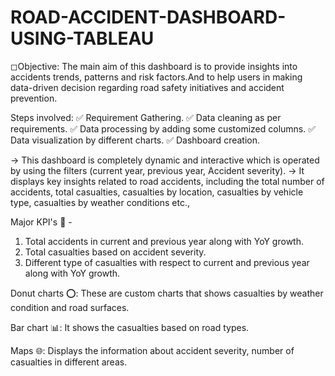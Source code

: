 # ROAD-ACCIDENT-DASHBOARD-USING-TABLEAU

◻Objective:
            The main aim of this dashboard is to provide insights into accidents trends, patterns and risk 
factors.And to help users in making data-driven decision regarding road safety initiatives and accident prevention.

Steps involved:
✅ Requirement Gathering.
✅ Data cleaning as per requirements.
✅ Data processing by adding some customized columns.
✅ Data visualization by different charts.
✅ Dashboard creation.

-> This dashboard is completely dynamic and interactive which is operated by using the filters (current year, previous year, Accident severity).
-> It displays key insights related to road accidents, including the total number of accidents,
total casualties, casualties by location, casualties by vehicle type, casualties by weather conditions etc.,

Major KPI's 🚀 -
1. Total accidents in current and previous year along with YoY growth.
2. Total casualties based on accident severity.
3. Different type of casualties with respect to current and previous year along with YoY growth.

Donut charts ⭕: These are custom charts that shows casualties by weather condition and road surfaces.

Bar chart 📊: It shows the casualties based on road types.

Maps 🌐: Displays the information about accident severity, number of casualties in different areas.
